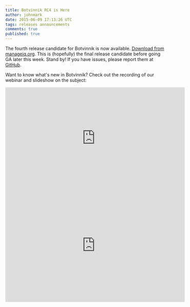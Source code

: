 ```yaml
---
title: Botvinnik RC4 is Here
author: johnmark
date: 2015-06-09 17:13:26 UTC
tags: releases announcements
comments: true
published: true
---
```


The fourth release candidate for Botvinnik is now available. [Download from manageiq.org](http://manageiq.org/download/devel/). This is (hopefully) the final release candidate before going GA later this week. Stand by! If you have issues, please report them at [GitHub](https://github.com/ManageIQ/manageiq/issues).

Want to know what's new in Botvinnik? Check out the recording of our webinar and slideshow on the subject:

<iframe width="560" height="315" src="https://www.youtube.com/embed/qYPFktkWoCQ" frameborder="0" allowfullscreen></iframe>

<iframe src="https://www.slideshare.net/slideshow/embed_code/key/brefg0oX72BxmN" width="560" height="355" frameborder="0" marginwidth="0" marginheight="0" scrolling="no"></iframe>
